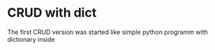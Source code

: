 # CRUD with dict
The first CRUD version was started like simple python programm with dictionary inside
